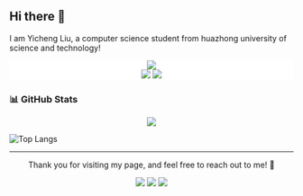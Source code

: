 ## Hi there 👋

I am Yicheng Liu, a computer science student from huazhong university of science and technology!

<p align="center" style="background-color: #fff;">
    <img src="https://img.shields.io/badge/-Contact%20me-fff?style=for-the-badge" />
    <br>
    <a href="https://github.com/Comedymaker"><img src="https://img.shields.io/badge/-Github-000?style=for-the-badge&logo=Github&logoColor=white"/></a>
    <a href="mailto:yichengliu@hust.edu.cn"><img src="https://img.shields.io/badge/-email-c14438?style=for-the-badge&logo=Gmail&logoColor=white"/></a>
</p>


### 📊 GitHub Stats

<p align="center">
    <img src="https://github-readme-stats.vercel.app/api?username=Comedymaker&show_icons=true&theme=tokyonight&hide_title=true&hide_border=true&bg_color=00000000" />
</p>

![Top Langs](https://github-readme-stats.vercel.app/api/top-langs/?username=Comedymaker&size_weight=0.5&count_weight=0.5&langs_count=8)


---

<p align="center">
    Thank you for visiting my page, and feel free to reach out to me! 🚀
</p>

<p align="center">
    <img src="https://badges.pufler.dev/visits/Comedymaker/Comedymaker?labelColor=91b0fc&color=47bdae" />
    <img src="https://badges.pufler.dev/repos/Comedymaker?labelColor=91b0fc&color=47bdae" />
    <img src="https://badges.pufler.dev/updated/Comedymaker/Comedymaker?labelColor=91b0fc&color=47bdae" />
</p>

